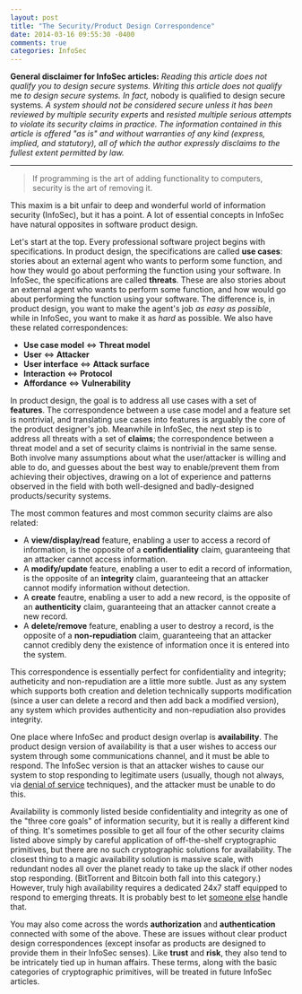 ```yaml
---
layout: post
title: "The Security/Product Design Correspondence"
date: 2014-03-16 09:55:30 -0400
comments: true
categories: InfoSec
---
```


**General disclaimer for InfoSec articles:** <em>Reading this article does not
qualify you to design secure systems. Writing this article does not qualify
</em>me <em>to design secure systems.  In fact, </em>nobody is qualified to
design secure systems<em>. A system should not be considered secure unless it
has been reviewed by multiple security experts </em>and <em>resisted multiple
serious attempts to violate its security claims in practice. The information
contained in this article is offered "as is" and without warranties of any kind
(express, implied, and statutory), all of which the author expressly disclaims
to the fullest extent permitted by law.</em>

* * *

> If programming is the art of adding functionality to computers, security is
> the art of removing it.

This maxim is a bit unfair to deep and wonderful world of information security
(InfoSec), but it has a point. A lot of essential concepts in InfoSec have
natural opposites in software product design.

Let's start at the top. Every professional software project begins with
specifications. In product design, the specifications are called **use cases**:
stories about an external agent who wants to perform some function, and how they
would go about performing the function using your software. In InfoSec, the
specifications are called **threats**. These are also stories about an external
agent who wants to perform some function, and how would go about performing the
function using your software. The difference is, in product design, you want to
make the agent's job _as easy as possible_, while in InfoSec, you want
to make it as _hard_  as possible. We also have these related correspondences:
<!-- more -->

* **Use case model** &#8660; **Threat model**
* **User** &#8660; **Attacker**
* **User interface** &#8660; **Attack surface**
* **Interaction** &#8660; **Protocol**
* **Affordance** &#8660; **Vulnerability**

In product design, the goal is to address all use cases with a set of
**features**. The correspondence between a use case model and a feature set is
nontrivial, and translating use cases into features is arguably the core of the
product designer's job. Meanwhile in InfoSec, the next step is to address all
threats with a set of **claims**; the correspondence between a threat model and
a set of security claims is nontrivial in the same sense. Both involve many
assumptions about what the user/attacker is willing and able to do, and guesses
about the best way to enable/prevent them from achieving their objectives,
drawing on a lot of experience and patterns observed in the field with both
well-designed and badly-designed products/security systems.

The most common features and most common security claims are also related:

* A **view/display/read** feature, enabling a user to access a record of
  information, is the opposite of a **confidentiality** claim, guaranteeing that
  an attacker cannot access information.
* A **modify/update** feature, enabling a user to edit a record of information,
  is the opposite of an **integrity** claim, guaranteeing that an attacker
  cannot modify information without detection.
* A **create** feautre, enabling a user to add a new record, is the opposite of
  an **authenticity** claim, guaranteeing that an attacker cannot create a new
  record.
* A **delete/remove** feature, enabling a user to destroy a record, is the
  opposite of a **non-repudiation** claim, guaranteeing that an attacker cannot
  credibly deny the existence of information once it is entered into the system.

This correspondence is essentially perfect for confidentiality and integrity;
autheticity and non-repudiation are a little more subtle. Just as any system
which supports both creation and deletion technically supports modification
(since a user can delete a record and then add back a modified version), any
system which provides authenticity and non-repudiation also provides integrity.

One place where InfoSec and product design overlap is **availability**. The
product design version of availability is that a user wishes to access our
system through some communications channel, and it must be able to respond. The
InfoSec version is that an attacker wishes to cause our system to stop
responding to legitimate users (usually, though not always, via [denial of
service](http://en.wikipedia.org/wiki/Denial-of-service_attack) techniques), and
the attacker must be unable to do this.

Availability is commonly listed beside confidentiality and integrity as one of
the "three core goals" of information security, but it is really a different
kind of thing. It's sometimes possible to get all four of the other security
claims listed above simply by careful application of off-the-shelf cryptographic
primitives, but there are no such cryptographic solutions for availability. The
closest thing to a magic availability solution is massive scale, with redundant
nodes all over the planet ready to take up the slack if other nodes stop
responding. (BitTorrent and Bitcoin both fall into this category.) However,
truly high availability requires a dedicated 24x7 staff equipped to respond to
emerging threats. It is probably best to let [someone
else](http://www.cloudflare.com/) handle that.

You may also come across the words **authorization** and **authentication**
connected with some of the above. These are issues without clear product design
correspondences (except insofar as products are designed to provide them in
their InfoSec senses). Like **trust** and **risk**, they also tend to be
intricately tied up in human affairs. These terms, along with the basic
categories of cryptographic primitives, will be treated in future InfoSec
articles.
